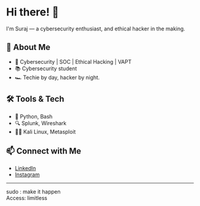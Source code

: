 # Hi there! 👋

I'm Suraj — a cybersecurity enthusiast, and ethical hacker in the making. 

## 🚀 About Me
- 🔐 Cybersecurity | SOC | Ethical Hacking | VAPT
- 📚 Cybersecurity student
- 🏎️ Techie by day, hacker by night.

## 🛠️ Tools & Tech
- 🐍 Python, Bash
- 🔍 Splunk, Wireshark
- 🏴‍☠️ Kali Linux, Metasploit

## 📫 Connect with Me
- [LinkedIn](your-linkedin-url)
- [Instagram](your-instagram-url)

---

sudo : make it happen  
Access: limitless

